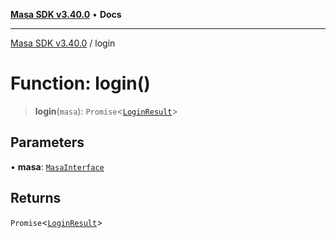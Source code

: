 [**Masa SDK v3.40.0**](../README.md) • **Docs**

***

[Masa SDK v3.40.0](../globals.md) / login

# Function: login()

> **login**(`masa`): `Promise`\<[`LoginResult`](../interfaces/LoginResult.md)\>

## Parameters

• **masa**: [`MasaInterface`](../interfaces/MasaInterface.md)

## Returns

`Promise`\<[`LoginResult`](../interfaces/LoginResult.md)\>
